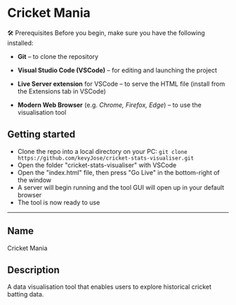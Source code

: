 # Cricket Mania

🛠 Prerequisites
Before you begin, make sure you have the following installed:

* **Git** – to clone the repository

* **Visual Studio Code (VSCode)** – for editing and launching the project

* **Live Server extension** for VSCode – to serve the HTML file (install from the Extensions tab in VSCode)

* **Modern Web Browser** (e.g. _Chrome, Firefox, Edge_) – to use the visualisation tool


## Getting started

* Clone the repo into a local directory on your PC: ```git clone https://github.com/kevyJose/cricket-stats-visualiser.git```
* Open the folder "cricket-stats-visualiser" with VSCode
* Open the "index.html" file, then press "Go Live" in the bottom-right of the window
* A server will begin running and the tool GUI will open up in your default browser
* The tool is now ready to use

---

## Name
Cricket Mania

## Description
A data visualisation tool that enables users to explore historical cricket batting data.
